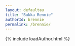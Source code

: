 ```yaml
---
layout: defaultau
title: "Bukka Rennie"
authorId: brennie
permalink: /brennie/
---
```

{% include loadAuthor.html %}
<script>
    $(document).ready(function(){
        showAuthorBio('{{ page.authorId }}');
   });
</script>
